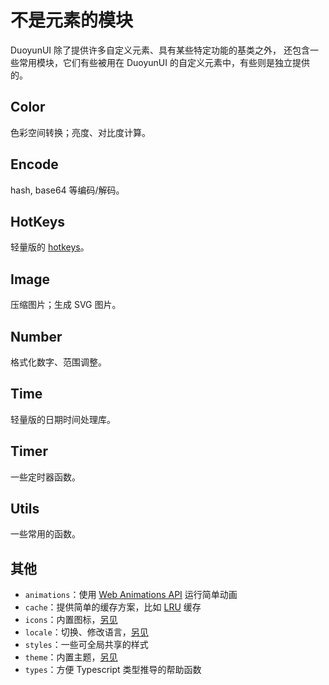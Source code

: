 # 不是元素的模块

DuoyunUI 除了提供许多自定义元素、具有某些特定功能的基类之外，
还包含一些常用模块，它们有些被用在 DuoyunUI 的自定义元素中，有些则是独立提供的。

## Color

色彩空间转换；亮度、对比度计算。

<gbp-api src="/src/lib/color.ts"></gbp-api>

## Encode

hash, base64 等编码/解码。

<gbp-api src="/src/lib/encode.ts"></gbp-api>

## HotKeys

轻量版的 [hotkeys](https://github.com/greena13/react-hotkeys)。

<gbp-api src="/src/lib/hotkeys.ts"></gbp-api>

## Image

压缩图片；生成 SVG 图片。

<gbp-api src="/src/lib/image.ts"></gbp-api>

## Number

格式化数字、范围调整。

<gbp-api src="/src/lib/number.ts"></gbp-api>

## Time

轻量版的日期时间处理库。

<gbp-api src="/src/lib/time.ts"></gbp-api>

## Timer

一些定时器函数。

<gbp-api src="/src/lib/timer.ts"></gbp-api>

## Utils

一些常用的函数。

<gbp-api src="/src/lib/utils.ts"></gbp-api>

## 其他

- `animations`：使用 [Web Animations API](https://developer.mozilla.org/en-US/docs/Web/API/Web_Animations_API) 运行简单动画
- `cache`：提供简单的缓存方案，比如 [LRU](<https://en.wikipedia.org/wiki/Cache_replacement_policies#Least_recently_used_(LRU)>) 缓存
- `icons`：内置图标，[另见](./03-customize.md#自定义图标)
- `locale`：切换、修改语言，[另见](./03-customize.md#自定义文本)
- `styles`：一些可全局共享的样式
- `theme`：内置主题，[另见](./03-customize.md#自定义主题)
- `types`：方便 Typescript 类型推导的帮助函数
